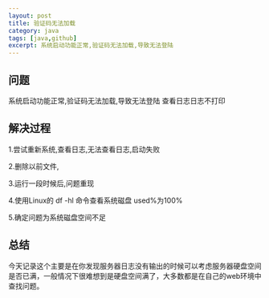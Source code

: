 ```yaml
---
layout: post
title: 验证码无法加载
category: java
tags: [java,github]
excerpt: 系统启动功能正常,验证码无法加载,导致无法登陆
---
```


## 问题
系统启动功能正常,验证码无法加载,导致无法登陆
查看日志日志不打印

## 解决过程
1.尝试重新系统,查看日志,无法查看日志,启动失败

2.删除以前文件,

3.运行一段时候后,问题重现

4.使用Linux的 df -hl 命令查看系统磁盘 used%为100%

5.确定问题为系统磁盘空间不足

## 总结
今天记录这个主要是在你发现服务器日志没有输出的时候可以考虑服务器硬盘空间是否已满，一般情况下很难想到是硬盘空间满了，大多数都是在自己的web环境中查找问题。

